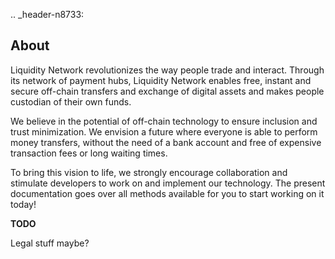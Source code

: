 
.. _header-n8733:

About
-----

Liquidity Network revolutionizes the way people trade and interact.
Through its network of payment hubs, Liquidity Network enables free,
instant and secure off-chain transfers and exchange of digital assets
and makes people custodian of their own funds.

We believe in the potential of off-chain technology to ensure inclusion
and trust minimization. We envision a future where everyone is able to
perform money transfers, without the need of a bank account and free of
expensive transaction fees or long waiting times.

To bring this vision to life, we strongly encourage collaboration and
stimulate developers to work on and implement our technology. The
present documentation goes over all methods available for you to start
working on it today!

   **TODO**

   Legal stuff maybe?
